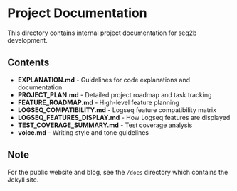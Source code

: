 # Project Documentation

This directory contains internal project documentation for seq2b development.

## Contents

- **EXPLANATION.md** - Guidelines for code explanations and documentation
- **PROJECT_PLAN.md** - Detailed project roadmap and task tracking
- **FEATURE_ROADMAP.md** - High-level feature planning
- **LOGSEQ_COMPATIBILITY.md** - Logseq feature compatibility matrix
- **LOGSEQ_FEATURES_DISPLAY.md** - How Logseq features are displayed
- **TEST_COVERAGE_SUMMARY.md** - Test coverage analysis
- **voice.md** - Writing style and tone guidelines

## Note

For the public website and blog, see the `/docs` directory which contains the Jekyll site.